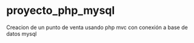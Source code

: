 # proyecto_php_mysql
Creacion de un punto de venta usando php mvc con conexión a base de datos mysql
